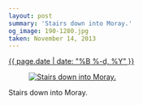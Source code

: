 ```yaml
---
layout: post
summary: 'Stairs down into Moray.'
og_image: 190-1280.jpg
taken: November 14, 2013
---
```


<div class="post">
 <time>
  <a href="/190">
   {{ page.date | date: "%B %-d, %Y" }}
  </a>
 </time>
 <a href="/190">
  <figure data-taken="11/14/2013">
   <img alt="Stairs down into Moray." sizes="(min-width: 700px) 50vw, calc(100vw - 2rem)" src="{{ site.assets_url }}/190-640.jpg" srcset="{{ site.assets_url }}/190-1280.jpg 1280w, {{ site.assets_url }}/190-960.jpg 960w, {{ site.assets_url }}/190-640.jpg 640w, {{ site.assets_url }}/190-320.jpg 320w"/>
  </figure>
 </a>
 <span>
  Stairs down into Moray.
 </span>
</div>
